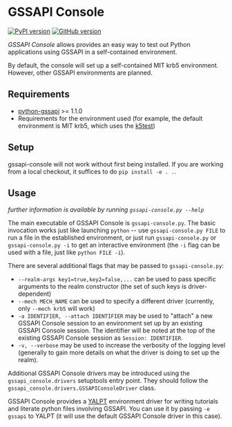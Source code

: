 GSSAPI Console
==============

[![PyPI version](https://badge.fury.io/py/gssapi_console.svg)](https://badge.fury.io/py/gssapi_console)
[![GitHub version](https://badge.fury.io/gh/pythongssapi%2Fgssapi-console.svg)](https://badge.fury.io/gh/pythongssapi%2Fgssapi-console)

*GSSAPI Console* allows provides an easy way to test out Python applications
using GSSAPI in a self-contained environment.

By default, the console will set up a self-contained MIT krb5 environment.
However, other GSSAPI environments are planned.

Requirements
------------

* [python-gssapi](https://pypi.python.org/pypi/gssapi) >= 1.1.0
* Requirements for the environment used (for example, the default environment is
  MIT krb5, which uses the [k5test](https://pypi.python.org/pypi/k5test))

Setup
-----

gssapi-console will not work without first being installed.  If you are
working from a local checkout, it suffices to do `pip install -e . .`.

Usage
-----

*further information is available by running `gssapi-console.py --help`*

The main executable of GSSAPI Console is `gssapi-console.py`.  The basic
invocation works just like launching `python` -- use `gssapi-console.py FILE`
to run a file in the established environment, or just run `gssapi-console.py`
or `gssapi-console.py -i` to get an interactive environment (the `-i` flag
can be used with a file, just like `python FILE -i`).

There are several additional flags that may be passed to `gssapi-console.py`:

* `--realm-args key1=true,key2=false,...` can be used to pass specific arguments
  to the realm constructor (the set of such keys is driver-dependent)
* `--mech MECH_NAME` can be used to specify a different driver (currently, only
  `--mech krb5` will work)
* `-a IDENTIFIER, --attach IDENTIFIER` may be used to "attach" a new GSSAPI Console
  session to an environment set up by an existing GSSAPI Console session.  The identifier
  will be noted at the top of the existing GSSAPI Console session as `Session: IDENTIFIER`.
* `-v, --verbose` may be used to increase the verbosity of the logging level (generally to
  gain more details on what the driver is doing to set up the realm).

Additional GSSAPI Console drivers may be introduced using the `gssapi_console.drivers`
setuptools entry point.  They should follow the `gssapi_console.drivers.GSSAPIConsoleDriver`
class.

GSSAPI Console provides a [YALPT](https://pypi.python.org/pypi/yalpt) environment driver for
writing tutorials and literate python files involving GSSAPI.  You can use it by passing
`-e gssapi` to YALPT (it will use the default GSSAPI Console driver in this case).
